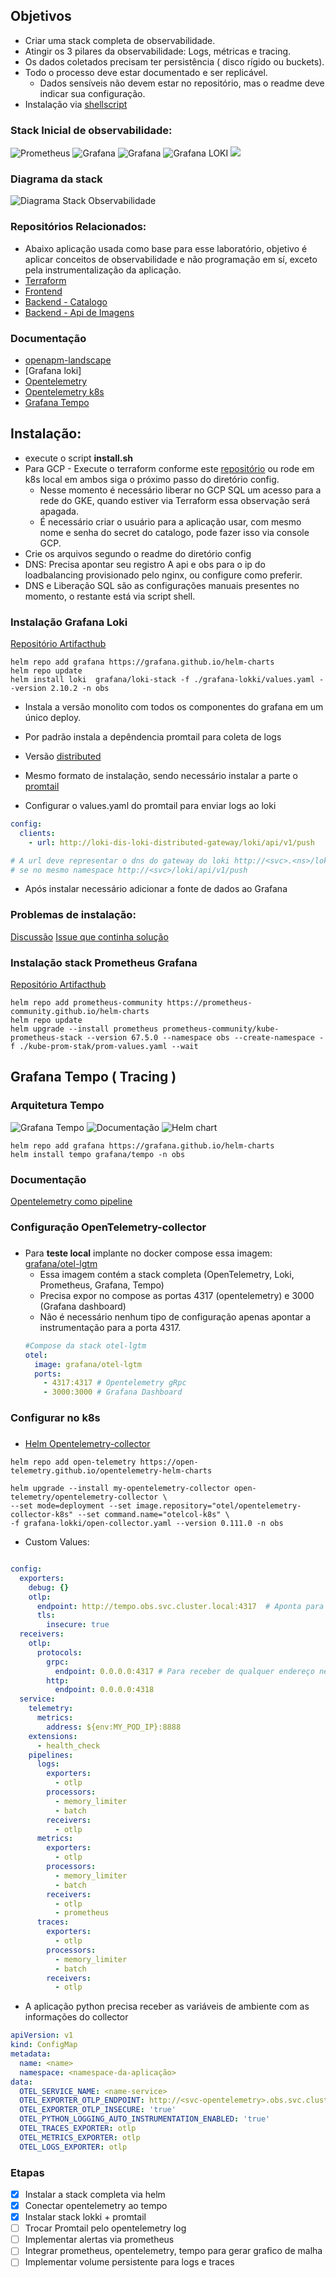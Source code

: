 ## Objetivos 

- Criar uma stack completa de observabilidade.
- Atingir os 3 pilares da observabilidade: Logs, métricas e tracing.
- Os dados coletados precisam ter persistência ( disco rígido ou  buckets). 
- Todo o processo deve estar documentado e ser replicável.
   - Dados sensíveis não devem estar no repositório, mas o readme deve indicar sua configuração. 
- Instalação via [shellscript](#instalação)

### Stack Inicial de observabilidade: 
![Prometheus](https://img.shields.io/badge/Prometheus-E6522C?style=for-the-badge&logo=Prometheus&logoColor=white) ![Grafana](https://img.shields.io/badge/grafana-%23F46800.svg?style=for-the-badge&logo=grafana&logoColor=white)  ![Grafana](https://img.shields.io/badge/grafana%20tempo-%23F46800.svg?style=for-the-badge&logo=grafana&logoColor=white) ![Grafana LOKI](https://img.shields.io/badge/grafana%20loki-%23f4800.svg?style=for-the-badge&logo=grafana&logoColor=white) ![](https://img.shields.io/badge/Opentelemetry-0078D7?style=for-the-badge&logo=azure-devops&logoColor=white)

### Diagrama da stack
![Diagrama Stack Observabilidade](./docs-assets/diagrama-stack-obs.png)

### Repositórios Relacionados:
- Abaixo aplicação usada como base para esse laboratório, objetivo é aplicar conceitos de observabilidade e não programação em sí, exceto pela instrumentalização da aplicação.
- [Terraform](https://github.com/Adenilson365/devopslabs01-iac)
- [Frontend](https://github.com/Adenilson365/devopslabs01-frontend)
- [Backend - Catalogo](https://github.com/Adenilson365/devopslabs01-serviceMesh)
- [Backend - Api de Imagens](https://github.com/Adenilson365/devopslabs01-api-images)

### Documentação
- [openapm-landscape](https://openapm.io/landscape)
- [Grafana loki]
- [Opentelemetry](https://opentelemetry.io/)
- [Opentelemetry k8s](https://opentelemetry.io/docs/kubernetes)
- [Grafana Tempo](https://grafana.com/oss/tempo/)


## Instalação:
- execute o script **install.sh**
- Para GCP - Execute o terraform conforme este [repositório](https://github.com/Adenilson365/devopslabs01-iac) ou rode em k8s local em ambos siga o próximo passo do diretório config.
  - Nesse momento é necessário liberar no GCP SQL um acesso para a rede do GKE, quando estiver via Terraform essa observação será apagada.
  - É necessário criar o usuário para a aplicação usar, com mesmo nome e senha do secret do catalogo, pode fazer isso via console GCP.
- Crie os arquivos segundo o readme do diretório config
- DNS: Precisa apontar seu registro A api e obs para o ip do loadbalancing provisionado pelo nginx, ou configure como preferir. 
- DNS e Liberação SQL são as configurações manuais presentes no momento, o restante está via script shell.

### Instalação Grafana Loki 
[Repositório Artifacthub](https://artifacthub.io/packages/helm/grafana/loki)
```shell
helm repo add grafana https://grafana.github.io/helm-charts
helm repo update
helm install loki  grafana/loki-stack -f ./grafana-lokki/values.yaml --version 2.10.2 -n obs
```
- Instala a versão monolito com todos os componentes do grafana em um único deploy.
- Por padrão instala a depêndencia promtail para coleta de logs

- Versão [distributed](https://artifacthub.io/packages/helm/grafana/loki-distributed)
- Mesmo formato de instalação, sendo necessário instalar a parte o [promtail](https://artifacthub.io/packages/helm/grafana/promtail)
- Configurar o values.yaml do promtail para enviar logs ao loki
```YAML
config:
  clients:
    - url: http://loki-dis-loki-distributed-gateway/loki/api/v1/push

# A url deve representar o dns do gateway do loki http://<svc>.<ns>/loki/api/v1/push
# se no mesmo namespace http://<svc>/loki/api/v1/push
```


- Após instalar necessário adicionar  a fonte de dados ao Grafana 
### Problemas de instalação:
[Discussão](https://community.grafana.com/t/loki-helm-documentation-isnt-working-for-me/122777/5)
[Issue que continha solução](https://github.com/grafana/loki/issues/12711)


### Instalação stack Prometheus Grafana
[Repositório Artifacthub](https://artifacthub.io/packages/helm/prometheus-community/kube-prometheus-stack)
```shell
helm repo add prometheus-community https://prometheus-community.github.io/helm-charts
helm repo update
helm upgrade --install prometheus prometheus-community/kube-prometheus-stack --version 67.5.0 --namespace obs --create-namespace -f ./kube-prom-stak/prom-values.yaml --wait
```

## Grafana Tempo ( Tracing )
###
### Arquitetura Tempo
![Grafana Tempo](./docs-assets/arquitetura-tempo.png)
![Documentação](https://grafana.com/docs/tempo/latest/setup/)
![Helm chart](https://github.com/grafana/helm-charts/tree/main/charts/tempo)

```shell
helm repo add grafana https://grafana.github.io/helm-charts
helm install tempo grafana/tempo -n obs
```

### Documentação
[Opentelemetry como pipeline](https://grafana.com/blog/2021/04/13/how-to-send-traces-to-grafana-clouds-tempo-service-with-opentelemetry-collector/)

### Configuração OpenTelemetry-collector
###
- Para **teste local** implante no docker compose essa imagem: [grafana/otel-lgtm](https://hub.docker.com/r/grafana/otel-lgtm)
    - Essa imagem contém a stack completa (OpenTelemetry, Loki, Prometheus, Grafana, Tempo)
    - Precisa expor no compose as portas 4317 (opentelemetry) e 3000 (Grafana dashboard)
    - Não é necessário nenhum tipo de configuração apenas apontar a instrumentação para a porta 4317.
    ```YAML
    #Compose da stack otel-lgtm
    otel:
      image: grafana/otel-lgtm
      ports:
        - 4317:4317 # Opentelemetry gRpc
        - 3000:3000 # Grafana Dashboard
    ```

### Configurar no k8s
###

- [Helm Opentelemetry-collector](https://artifacthub.io/packages/helm/opentelemetry-helm/opentelemetry-collector)
```shell
helm repo add open-telemetry https://open-telemetry.github.io/opentelemetry-helm-charts

helm upgrade --install my-opentelemetry-collector open-telemetry/opentelemetry-collector \
--set mode=deployment --set image.repository="otel/opentelemetry-collector-k8s" --set command.name="otelcol-k8s" \
-f grafana-lokki/open-collector.yaml --version 0.111.0 -n obs
```

- Custom Values:
```YAML

config:
  exporters:
    debug: {}
    otlp: 
      endpoint: http://tempo.obs.svc.cluster.local:4317  # Aponta para o serviço do grafana tempo
      tls: 
        insecure: true
  receivers:
    otlp:
      protocols:
        grpc:
          endpoint: 0.0.0.0:4317 # Para receber de qualquer endereço nessa porta
        http:
          endpoint: 0.0.0.0:4318
  service:
    telemetry:
      metrics:
        address: ${env:MY_POD_IP}:8888
    extensions:
      - health_check
    pipelines:
      logs:
        exporters:
          - otlp
        processors:
          - memory_limiter
          - batch
        receivers:
          - otlp
      metrics:
        exporters:
          - otlp
        processors:
          - memory_limiter
          - batch
        receivers:
          - otlp
          - prometheus
      traces:
        exporters:
          - otlp
        processors:
          - memory_limiter
          - batch
        receivers:
          - otlp
```


- A aplicação python precisa receber as variáveis de ambiente com as informações do collector
```YAML
apiVersion: v1
kind: ConfigMap
metadata:
  name: <name>
  namespace: <namespace-da-aplicação>
data:
  OTEL_SERVICE_NAME: <name-service>
  OTEL_EXPORTER_OTLP_ENDPOINT: http://<svc-opentelemetry>.obs.svc.cluster.local:4317
  OTEL_EXPORTER_OTLP_INSECURE: 'true'
  OTEL_PYTHON_LOGGING_AUTO_INSTRUMENTATION_ENABLED: 'true'
  OTEL_TRACES_EXPORTER: otlp
  OTEL_METRICS_EXPORTER: otlp
  OTEL_LOGS_EXPORTER: otlp

```


### Etapas

- [x] Instalar a stack completa via helm
- [x] Conectar opentelemetry ao tempo
- [x] Instalar stack lokki + promtail
- [ ] Trocar Promtail pelo opentelemetry log
- [ ] Implementar alertas via prometheus
- [ ] Integrar prometheus, opentelemetry, tempo para gerar grafico de malha
- [ ] Implementar volume persistente para logs e traces